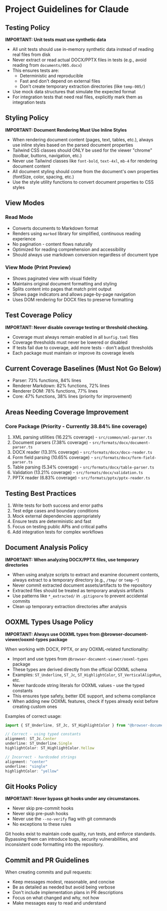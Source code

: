 # Project Guidelines for Claude

## Testing Policy

**IMPORTANT: Unit tests must use synthetic data**

- All unit tests should use in-memory synthetic data instead of reading real files from disk
- Never extract or read actual DOCX/PPTX files in tests (e.g., avoid reading from `documents/005.docx`)
- This ensures tests are:
  - Deterministic and reproducible
  - Fast and don't depend on external files
  - Don't create temporary extraction directories (like `temp-005/`)
- Use mock data structures that simulate the expected format
- For integration tests that need real files, explicitly mark them as integration tests

## Styling Policy

**IMPORTANT: Document Rendering Must Use Inline Styles**

- When rendering document content (pages, text, tables, etc.), always use inline styles based on the parsed document properties
- Tailwind CSS classes should ONLY be used for the viewer "chrome" (toolbar, buttons, navigation, etc.)
- Never use Tailwind classes like `font-bold`, `text-4xl`, `mb-4` for rendering document content
- All document styling should come from the document's own properties (fontSize, color, spacing, etc.)
- Use the style utility functions to convert document properties to CSS styles

## View Modes

### Read Mode
- Converts documents to Markdown format
- Renders using `marked` library for simplified, continuous reading experience
- No pagination - content flows naturally
- Optimized for reading comprehension and accessibility
- Should always use markdown conversion regardless of document type

### View Mode (Print Preview)
- Shows paginated view with visual fidelity
- Maintains original document formatting and styling
- Splits content into pages that match print output
- Shows page indicators and allows page-by-page navigation
- Uses DOM rendering for DOCX files to preserve formatting

## Test Coverage Policy

**IMPORTANT: Never disable coverage testing or threshold checking.**

- Coverage must always remain enabled in all `bunfig.toml` files
- Coverage thresholds must never be lowered or disabled
- If tests fail due to coverage, add more tests - don't adjust thresholds
- Each package must maintain or improve its coverage levels

## Current Coverage Baselines (Must Not Go Below)

- Parser: 73% functions, 84% lines
- Renderer Markdown: 82% functions, 72% lines  
- Renderer DOM: 78% functions, 77% lines
- Core: 47% functions, 38% lines (priority for improvement)

## Areas Needing Coverage Improvement

### Core Package (Priority - Currently 38.84% line coverage)
1. XML parsing utilities (16.22% coverage) - `src/common/xml-parser.ts`
2. Document parsers (7.38% coverage) - `src/formats/docx/document-parser.ts`
3. DOCX reader (13.31% coverage) - `src/formats/docx/docx-reader.ts`
4. Form field parsing (10.65% coverage) - `src/formats/docx/form-field-parser.ts`
5. Table parsing (5.34% coverage) - `src/formats/docx/table-parser.ts`
6. Validation (13.21% coverage) - `src/formats/docx/validation.ts`
7. PPTX reader (6.83% coverage) - `src/formats/pptx/pptx-reader.ts`

## Testing Best Practices

1. Write tests for both success and error paths
2. Test edge cases and boundary conditions
3. Mock external dependencies appropriately
4. Ensure tests are deterministic and fast
5. Focus on testing public APIs and critical paths
6. Add integration tests for complex workflows

## Document Analysis Policy

**IMPORTANT: When analyzing DOCX/PPTX files, use temporary directories**

- When using analyze scripts to extract and examine document contents, always extract to a temporary directory (e.g., `/tmp/` or `temp-*`)
- Never commit extracted document assets/artifacts to the repository
- Extracted files should be treated as temporary analysis artifacts
- Use patterns like `*_extracted/` in `.gitignore` to prevent accidental commits
- Clean up temporary extraction directories after analysis

## OOXML Types Usage Policy

**IMPORTANT: Always use OOXML types from @browser-document-viewer/ooxml-types package**

When working with DOCX, PPTX, or any OOXML-related functionality:

- Import and use types from `@browser-document-viewer/ooxml-types` package
- These types are derived directly from the official OOXML schema
- Examples: `ST_Underline`, `ST_Jc`, `ST_HighlightColor`, `ST_VerticalAlignRun`, etc.
- Never hardcode string literals for OOXML values - use the typed constants
- This ensures type safety, better IDE support, and schema compliance
- When adding new OOXML features, check if types already exist before creating custom ones

Examples of correct usage:
```typescript
import { ST_Underline, ST_Jc, ST_HighlightColor } from "@browser-document-viewer/ooxml-types";

// Correct - using typed constants
alignment: ST_Jc.Center
underline: ST_Underline.Single
highlightColor: ST_HighlightColor.Yellow

// Incorrect - hardcoded strings
alignment: "center"
underline: "single"  
highlightColor: "yellow"
```

## Git Hooks Policy

**IMPORTANT: Never bypass git hooks under any circumstances.**

- Never skip pre-commit hooks
- Never skip pre-push hooks  
- Never use the `--no-verify` flag with git commands
- No exceptions to these rules

Git hooks exist to maintain code quality, run tests, and enforce standards. Bypassing them can introduce bugs, security vulnerabilities, and inconsistent code formatting into the repository.

## Commit and PR Guidelines

When creating commits and pull requests:
- Keep messages modest, reasonable, and concise
- Be as detailed as needed but avoid being verbose
- Don't include implementation plans in PR descriptions
- Focus on what changed and why, not how
- Make messages easy to read and understand